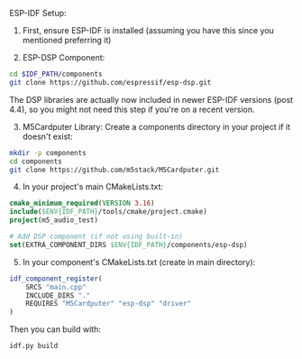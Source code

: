 ESP-IDF Setup:

1. First, ensure ESP-IDF is installed (assuming you have this since you mentioned preferring it)

2. ESP-DSP Component:
```bash
cd $IDF_PATH/components
git clone https://github.com/espressif/esp-dsp.git
```
The DSP libraries are actually now included in newer ESP-IDF versions (post 4.4), so you might not need this step if you're on a recent version.

3. M5Cardputer Library:
Create a components directory in your project if it doesn't exist:
```bash
mkdir -p components
cd components
git clone https://github.com/m5stack/M5Cardputer.git
```

4. In your project's main CMakeLists.txt:
```cmake
cmake_minimum_required(VERSION 3.16)
include($ENV{IDF_PATH}/tools/cmake/project.cmake)
project(m5_audio_test)

# Add DSP component (if not using built-in)
set(EXTRA_COMPONENT_DIRS $ENV{IDF_PATH}/components/esp-dsp)
```

5. In your component's CMakeLists.txt (create in main directory):
```cmake
idf_component_register(
    SRCS "main.cpp"
    INCLUDE_DIRS "."
    REQUIRES "M5Cardputer" "esp-dsp" "driver"
)
```

Then you can build with:
```bash
idf.py build
```
